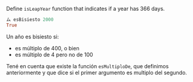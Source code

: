 Define `isLeapYear` function that indicates if a year has 366 days.

```haskell
ム esBisiesto 2000
True
```

Un año es bisiesto si:

* es múltiplo de 400, o bien
* es múltiplo de 4 pero no de 100

Tené en cuenta que existe la función `esMultiploDe`, que definimos anteriormente y que dice si el primer argumento es multiplo del segundo.